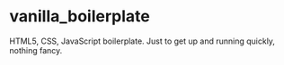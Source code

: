# vanilla_boilerplate
HTML5, CSS, JavaScript boilerplate. Just to get up and running quickly, nothing fancy. 
